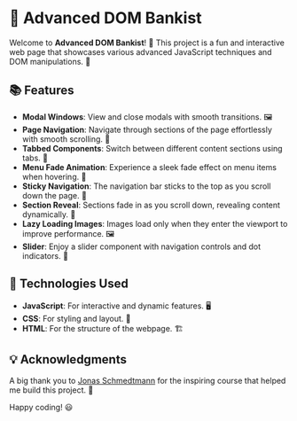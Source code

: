 # 🏦 Advanced DOM Bankist

Welcome to **Advanced DOM Bankist**! 🎉 This project is a fun and interactive web page that showcases various advanced JavaScript techniques and DOM manipulations. 🚀

## 📚 Features

- **Modal Windows**: View and close modals with smooth transitions. 🖼️
- **Page Navigation**: Navigate through sections of the page effortlessly with smooth scrolling. 🧭
- **Tabbed Components**: Switch between different content sections using tabs. 📑
- **Menu Fade Animation**: Experience a sleek fade effect on menu items when hovering. 🌟
- **Sticky Navigation**: The navigation bar sticks to the top as you scroll down the page. 📍
- **Section Reveal**: Sections fade in as you scroll down, revealing content dynamically. 🌈
- **Lazy Loading Images**: Images load only when they enter the viewport to improve performance. 🖼️
- **Slider**: Enjoy a slider component with navigation controls and dot indicators. 🎠

## 🎨 Technologies Used

- **JavaScript**: For interactive and dynamic features. 🖥️
- **CSS**: For styling and layout. 🎨
- **HTML**: For the structure of the webpage. 🏗️

## 💡 Acknowledgments

A big thank you to [Jonas Schmedtmann](https://www.udemy.com/user/jonasschmedtmann/) for the inspiring course that helped me build this project. 🙏

Happy coding! 😃
